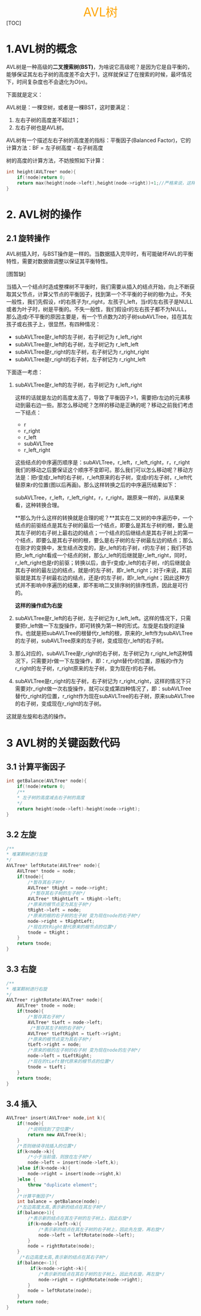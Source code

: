 <center><font color="#FFA500" size="6">AVL树</font></center>
[TOC]

# 1.AVL树的概念

AVL树是一种高级的**二叉搜索树(BST)**，为啥说它高级呢？是因为它是自平衡的，能够保证其左右子树的高度差不会大于1，这样就保证了在搜索的时候，最坏情况下，时间复杂度也不会退化为$O(n)$。

下面就是定义：

AVL树是：一棵空树，或者是一棵BST，这时要满足： 

1. 左右子树的高度差不超过1；
2. 左右子树也是AVL树。

AVL树有一个描述左右子树的高度差的指标：平衡因子(Balanced Factor)，它的计算方法：BF = 左子树高度 - 右子树高度

树的高度的计算方法，不妨按照如下计算：

```C++
int height(AVLTree* node){
    if(!node)return 0;
    return max(height(node->left),height(node->right))+1;//严格来说，这样算出来的应该叫做层数，但是并不影响我们计算平衡因子
}
```

# 2. AVL树的操作

## 2.1 旋转操作

AVL树插入时，与BST操作是一样的。当数据插入完毕时，有可能破坏AVL的平衡特性，需要对数据做调整以保证其平衡特性。

[图暂缺]

当插入一个结点时造成整棵树不平衡时，我们需要从插入的结点开始，向上不断获取其父节点，计算父节点的平衡因子，找到第一个不平衡的子树的根r为止。不失一般性，我们先假设，r的右孩子为r_right，左孩子l_left，当r的左右孩子是NULL或者为叶子时，树是平衡的。不失一般性，我们假设r的左右孩子都不为NULL，那么造成r不平衡的原因主要是，有一个节点数为2的子树subAVLTree，挂在其左孩子或右孩子上，很显然，有四种情况：

- subAVLTree是r_left的左子树，右子树记为 r_left_right
- subAVLTree是r_left的右子树，左子树记为 r_left_left
- subAVLTree是r_right的左子树，右子树记为 r_right_right
- subAVLTree是r_right的右子树，左子树记为 r_right_left

下面逐一考虑：

1. subAVLTree是r_left的左子树，右子树记为 r_left_right

   这样的话就是左边的高度太高了，导致了平衡因子>1，需要把r左边的元素移动到最右边一些。那怎么移动呢？怎样的移动是正确的呢？移动之前我们考虑一下结点：

   - r
   - r_right
   - r_left
   - subAVLTree
   - r_left_right

   这些结点的中序遍历顺序是：subAVLTree，r_left，r_left_right，r，r_right我们的移动之后要保证这个顺序不变即可。那么我们可以怎么移动呢？移动方法是：把r变成r_left的右子树，r_left原来的右子树，变成r的左子树，r_left代替原来r的位置(图以后再画)。那么这样转换之后的中序遍历结果如下：

   subAVLTree，r_left，r_left_right，r，r_right，跟原来一样的，从结果来看，这种转换合理。
   
   **那么为什么这样的转换就是合理的呢？**其实在二叉树的中序遍历中，一个结点的前驱结点是其左子树的最后一个结点，即要么是其左子树的根，要么是其左子树的右子树上最右边的结点；一个结点的后继结点是其右子树上的第一个结点，即要么是其右子树的根，要么是右子树的左子树最左边的结点；那么在刚才的变换中，发生结点改变的，是r_left的右子树，r的左子树；我们不妨把r_left_right看成一个结点的树，那么r_left的后继就是r_left_right，同时，r_left_right也是r的前驱；转换以后，由于r变成r_left的右子树，r的后继就会其右子树的最左边的结点，就是r的左子树，即r_left_right；对于r来说，其前驱就是其左子树最右边的结点，还是r的左子树，即r_left_right；因此这种方式并不影响中序遍历的结果，即不影响二叉排序树的排序性质，因此是可行的。
   
   **这样的操作成为右旋**
   
2. subAVLTree是r_left的右子树，左子树记为 r_left_left。这样的情况下，只需要把r_left做一下左旋操作，即可转换为第一种的形式。左旋是右旋的逆操作。也就是把subAVLTree的根替代r_left的根，原来的r_left作为subAVLTree的左子树，subAVLTree原来的左子树，变成现在r_left的右子树。

3. 那么对应的，subAVLTree是r_right的右子树，左子树记为 r_right_left这种情况下，只需要对r做一下左旋操作，即：r_right替代r的位置，原板的r作为r_right的左子树，r_right原来的左子树，变为现在r的右子树。

4. subAVLTree是r_right的左子树，右子树记为 r_right_right，这样的情况下只需要对r_right做一次右旋操作，就可以变成第四种情况了，即：subAVLTree替代r_right的位置，r_right作为现在subAVLTree的右子树，原来subAVLTree的右子树，变成现在r_right的左子树。

这就是左旋和右选的操作。

# 3 AVL树的关键函数代码

## 3.1 计算平衡因子

```C++
int getBalance(AVLTree* node){
    if(!node)return 0;
    /**
    * 左子树的高度减去右子树的高度
    */
    return height(node->left)-height(node->right);
}
```

## 3.2 左旋

```C++
/**
* 堆某颗树进行左旋
*/
AVLTree* leftRotate(AVLTree* node){
    AVLTree* tnode = node;
    if(tnode){
        /*暂存其右子树*/
        AVLTree* tRight = node->right;
         /*暂存其右子树的左子树*/
        AVLTree* tRightLeft = tRight->left;
        /*原来的根节点变为其左子树*/
        tRight->left = node;
        /*原来的根的右子树的左子树 变为现在node的右子树*/
        node->right = tRightLeft;
        /*现在的tRight替代原来的根节点的位置*/
        tnode = tRight；
    }
    return tnode;
}
```

## 3.3 右旋

```C++
/**
* 堆某颗树进行右旋
*/
AVLTree* rightRotate(AVLTree* node){
    AVLTree* tnode = node;
    if(tnode){
        /*暂存其右子树*/
        AVLTree* tLeft = node->left;
         /*暂存其左子树的右子树*/
        AVLTree* tLeftRight = tLeft->right;
        /*原来的根节点变为其右子树*/
        tLeft->right = node;
        /*原来的根的左子树的右子树 变为现在node的左子树*/
        node->left = tLeftRight;
        /*现在的tLeft替代原来的根节点的位置*/
        tnode = tLeft；
    }
    return tnode;
}
```

## 3.4 插入

```C++
AVLTree* insert(AVLTree* node,int k){
    if(!node){
        /*说明找到了空位置*/
        return new AVLTree(k);
    }
    /*否则继续寻找插入的位置*/
    if(k<node->k){
        /*小于当前值，则放在左子树*/
        node->left = insert(node->left,k);
    }else if(k>node->k){
        node->right = insert(node->right,k)
    }else {
        throw "duplicate element";
    }
    /*计算平衡因子*/
    int balance = getBalance(node);
    /*左边高度太高,表示新的结点在其左子树*/
    if(balance>1){
        /*表示新的结点在其左子树的左子树上，因此右旋*/
        if(k>node->left->k){
            /*表示新的结点在其左子树的右子树上，因此先左旋，再右旋*/
            node->left = leftRotate(node->left);
        }
        node = rightRotate(node); 
    }
     /*右边高度太高,表示新的结点在其右子树*/
    if(balance<-1){
         if(k<node->right->k){
            /*表示新的结点在其右子树的左子树上，因此先右旋，再左旋*/
            node->right = rightRotate(node->right);
        }
        node = leftRotate(node);
    }
    return node;
}
```

